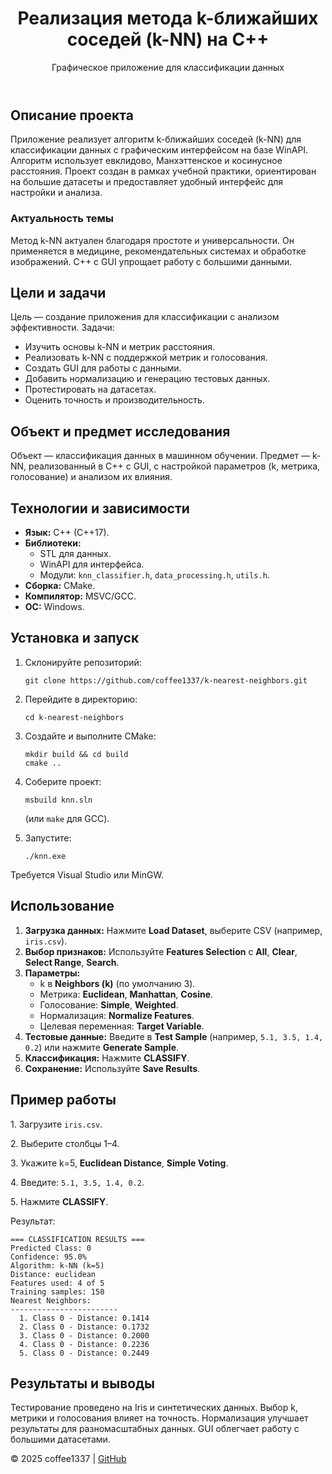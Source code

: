 <!DOCTYPE html>
<html lang="ru">
<body>
    <div class="container">
        <header class="text-center mb-10">
            <h1 class="text-3xl font-bold mb-3">Реализация метода k-ближайших соседей (k-NN) на C++</h1>
            <p class="secondary-text text-lg">Графическое приложение для классификации данных</p>
        </header>
        <div class="card">
            <h2 class="text-2xl font-semibold mb-3">Описание проекта</h2>
            <p class="mb-4">
                Приложение реализует алгоритм k-ближайших соседей (k-NN) для классификации данных с графическим интерфейсом на базе WinAPI. Алгоритм использует евклидово, Манхэттенское и косинусное расстояния. Проект создан в рамках учебной практики, ориентирован на большие датасеты и предоставляет удобный интерфейс для настройки и анализа.
            </p>
            <h3 class="text-xl font-semibold mt-5 mb-2">Актуальность темы</h3>
            <p>
                Метод k-NN актуален благодаря простоте и универсальности. Он применяется в медицине, рекомендательных системах и обработке изображений. C++ с GUI упрощает работу с большими данными.
            </p>
        </div>
        <div class="card">
            <h2 class="text-2xl font-semibold mb-3">Цели и задачи</h2>
            <p class="mb-3">Цель — создание приложения для классификации с анализом эффективности. Задачи:</p>
            <ul class="list-disc list-inside">
                <li>Изучить основы k-NN и метрик расстояния.</li>
                <li>Реализовать k-NN с поддержкой метрик и голосования.</li>
                <li>Создать GUI для работы с данными.</li>
                <li>Добавить нормализацию и генерацию тестовых данных.</li>
                <li>Протестировать на датасетах.</li>
                <li>Оценить точность и производительность.</li>
            </ul>
        </div>
        <div class="card">
            <h2 class="text-2xl font-semibold mb-3">Объект и предмет исследования</h2>
            <p>
                Объект — классификация данных в машинном обучении. Предмет — k-NN, реализованный в C++ с GUI, с настройкой параметров (k, метрика, голосование) и анализом их влияния.
            </p>
        </div>
        <div class="card">
            <h2 class="text-2xl font-semibold mb-3">Технологии и зависимости</h2>
            <ul class="list-disc list-inside">
                <li><strong>Язык:</strong> C++ (C++17).</li>
                <li><strong>Библиотеки:</strong>
                    <ul class="list-circle list-inside ml-4">
                        <li>STL для данных.</li>
                        <li>WinAPI для интерфейса.</li>
                        <li>Модули: <code>knn_classifier.h</code>, <code>data_processing.h</code>, <code>utils.h</code>.</li>
                    </ul>
                </li>
                <li><strong>Сборка:</strong> CMake.</li>
                <li><strong>Компилятор:</strong> MSVC/GCC.</li>
                <li><strong>ОС:</strong> Windows.</li>
            </ul>
        </div>
        <div class="card">
            <h2 class="text-2xl font-semibold mb-3">Установка и запуск</h2>
            <ol class="list-decimal list-inside">
                <li>Склонируйте репозиторий:
                    <pre><code>git clone https://github.com/coffee1337/k-nearest-neighbors.git</code></pre>
                </li>
                <li>Перейдите в директорию:
                    <pre><code>cd k-nearest-neighbors</code></pre>
                </li>
                <li>Создайте и выполните CMake:
                    <pre><code>mkdir build && cd build
cmake ..</code></pre>
                </li>
                <li>Соберите проект:
                    <pre><code>msbuild knn.sln</code></pre>
                    <p class="secondary-text text-sm">(или <code>make</code> для GCC).</p>
                </li>
                <li>Запустите:
                    <pre><code>./knn.exe</code></pre>
                </li>
            </ol>
            <p class="secondary-text mt-3">Требуется Visual Studio или MinGW.</p>
        </div>
        <div class="card">
            <h2 class="text-2xl font-semibold mb-3">Использование</h2>
            <ol class="list-decimal list-inside">
                <li><strong>Загрузка данных:</strong> Нажмите <strong>Load Dataset</strong>, выберите CSV (например, <code>iris.csv</code>).</li>
                <li><strong>Выбор признаков:</strong> Используйте <strong>Features Selection</strong> с <strong>All</strong>, <strong>Clear</strong>, <strong>Select Range</strong>, <strong>Search</strong>.</li>
                <li><strong>Параметры:</strong>
                    <ul class="list-circle list-inside ml-4">
                        <li>k в <strong>Neighbors (k)</strong> (по умолчанию 3).</li>
                        <li>Метрика: <strong>Euclidean</strong>, <strong>Manhattan</strong>, <strong>Cosine</strong>.</li>
                        <li>Голосование: <strong>Simple</strong>, <strong>Weighted</strong>.</li>
                        <li>Нормализация: <strong>Normalize Features</strong>.</li>
                        <li>Целевая переменная: <strong>Target Variable</strong>.</li>
                    </ul>
                </li>
                <li><strong>Тестовые данные:</strong> Введите в <strong>Test Sample</strong> (например, <code>5.1, 3.5, 1.4, 0.2</code>) или нажмите <strong>Generate Sample</strong>.</li>
                <li><strong>Классификация:</strong> Нажмите <strong>CLASSIFY</strong>.</li>
                <li><strong>Сохранение:</strong> Используйте <strong>Save Results</strong>.</li>
            </ol>
        </div>
        <div class="card">
            <h2 class="text-2xl font-semibold mb-3">Пример работы</h2>
            <p class="mb-2">1. Загрузите <code>iris.csv</code>.</p>
            <p class="mb-2">2. Выберите столбцы 1–4.</p>
            <p class="mb-2">3. Укажите k=5, <strong>Euclidean Distance</strong>, <strong>Simple Voting</strong>.</p>
            <p class="mb-2">4. Введите: <code>5.1, 3.5, 1.4, 0.2</code>.</p>
            <p class="mb-2">5. Нажмите <strong>CLASSIFY</strong>.</p>
            <p class="mb-2">Результат:</p>
            <pre><code>=== CLASSIFICATION RESULTS ===
Predicted Class: 0
Confidence: 95.0%
Algorithm: k-NN (k=5)
Distance: euclidean
Features used: 4 of 5
Training samples: 150
Nearest Neighbors:
------------------------
  1. Class 0 - Distance: 0.1414
  2. Class 0 - Distance: 0.1732
  3. Class 0 - Distance: 0.2000
  4. Class 0 - Distance: 0.2236
  5. Class 0 - Distance: 0.2449</code></pre>
        </div>
        <div class="card">
            <h2 class="text-2xl font-semibold mb-3">Результаты и выводы</h2>
            <p>
                Тестирование проведено на Iris и синтетических данных. Выбор k, метрики и голосования влияет на точность. Нормализация улучшает результаты для разномасштабных данных. GUI облегчает работу с большими датасетами.
            </p>
        </div>
        <footer class="text-center secondary-text mt-10">
            <p>© 2025 coffee1337 | <a href="https://github.com/coffee1337/k-nearest-neighbors" class="accent-link">GitHub</a></p>
        </footer>
    </div>
</body>
</html>
